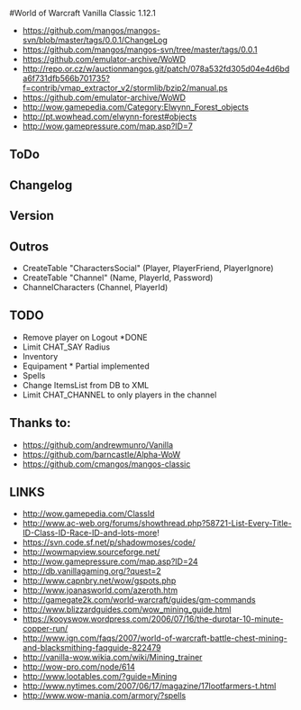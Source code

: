 #World of Warcraft Vanilla Classic 1.12.1

- https://github.com/mangos/mangos-svn/blob/master/tags/0.0.1/ChangeLog
- https://github.com/mangos/mangos-svn/tree/master/tags/0.0.1
- https://github.com/emulator-archive/WoWD
- http://repo.or.cz/w/auctionmangos.git/patch/078a532fd305d04e4d6bda6f731dfb566b701735?f=contrib/vmap_extractor_v2/stormlib/bzip2/manual.ps
- https://github.com/emulator-archive/WoWD
- http://wow.gamepedia.com/Category:Elwynn_Forest_objects
- http://pt.wowhead.com/elwynn-forest#objects
- http://wow.gamepressure.com/map.asp?ID=7

## ToDo

## Changelog

## Version

## Outros

- CreateTable "CharactersSocial" (Player, PlayerFriend, PlayerIgnore)
- CreateTable "Channel" (Name, PlayerId, Password)
- ChannelCharacters (Channel, PlayerId)

## TODO
- Remove player on Logout *DONE
- Limit CHAT_SAY Radius
- Inventory 
- Equipament * Partial implemented
- Spells
- Change ItemsList from DB to XML
- Limit CHAT_CHANNEL to only players in the channel

## Thanks to:

- https://github.com/andrewmunro/Vanilla
- https://github.com/barncastle/Alpha-WoW
- https://github.com/cmangos/mangos-classic

## LINKS

- http://wow.gamepedia.com/ClassId
- http://www.ac-web.org/forums/showthread.php?58721-List-Every-Title-ID-Class-ID-Race-ID-and-lots-more!
- https://svn.code.sf.net/p/shadowmoses/code/
- http://wowmapview.sourceforge.net/
- http://wow.gamepressure.com/map.asp?ID=24
- http://db.vanillagaming.org/?quest=2
- http://www.capnbry.net/wow/gspots.php
- http://www.joanasworld.com/azeroth.htm
- http://gamegate2k.com/world-warcraft/guides/gm-commands
- http://www.blizzardguides.com/wow_mining_guide.html
- https://kooyswow.wordpress.com/2006/07/16/the-durotar-10-minute-copper-run/
- http://www.ign.com/faqs/2007/world-of-warcraft-battle-chest-mining-and-blacksmithing-faqguide-822479
- http://vanilla-wow.wikia.com/wiki/Mining_trainer
- http://wow-pro.com/node/614
- http://www.lootables.com/?guide=Mining
- http://www.nytimes.com/2007/06/17/magazine/17lootfarmers-t.html
- http://www.wow-mania.com/armory/?spells